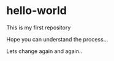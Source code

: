 # hello-world
This is my first repository

Hope you can understand the process...

Lets change again and again..
